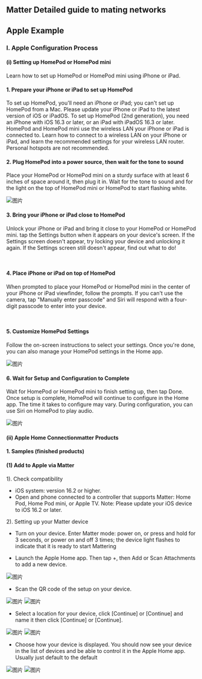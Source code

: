 ## Matter Detailed guide to mating networks

## Apple Example
### I. Apple Configuration Process
#### (i) Setting up HomePod or HomePod mini
Learn how to set up HomePod or HomePod mini using iPhone or iPad.
#### 1. Prepare your iPhone or iPad to set up HomePod
To set up HomePod, you'll need an iPhone or iPad; you can't set up HomePod from a Mac. 
Please update your iPhone or iPad to the latest version of iOS or iPadOS. To set up HomePod (2nd generation), you need an iPhone with iOS 16.3 or later, or an iPad with iPadOS 16.3 or later.
HomePod and HomePod mini use the wireless LAN your iPhone or iPad is connected to. Learn how to connect to a wireless LAN on your iPhone or iPad, and learn the recommended settings for your wireless LAN router. Personal hotspots are not recommended.
 
#### 2. Plug HomePod into a power source, then wait for the tone to sound
Place your HomePod or HomePod mini on a sturdy surface with at least 6 inches of space around it, then plug it in. Wait for the tone to sound and for the light on the top of HomePod mini or HomePod to start flashing white.
 
![图片](/assets/images/matter/苹果配网1.gif)
 
#### 3. Bring your iPhone or iPad close to HomePod
Unlock your iPhone or iPad and bring it close to your HomePod or HomePod mini. tap the Settings button when it appears on your device's screen. If the Settings screen doesn't appear, try locking your device and unlocking it again.
If the Settings screen still doesn't appear, find out what to do!
 
 
#### 4. Place iPhone or iPad on top of HomePod
When prompted to place your HomePod or HomePod mini in the center of your iPhone or iPad viewfinder, follow the prompts. If you can't use the camera, tap "Manually enter passcode" and Siri will respond with a four-digit passcode to enter into your device.
 
 
#### 5. Customize HomePod Settings
Follow the on-screen instructions to select your settings. Once you're done, you can also manage your HomePod settings in the Home app.
 
![图片](/assets/images/matter/苹果配网2.PNG)
 
#### 6. Wait for Setup and Configuration to Complete
Wait for HomePod or HomePod mini to finish setting up, then tap Done. Once setup is complete, HomePod will continue to configure in the Home app. The time it takes to configure may vary. During configuration, you can use Siri on HomePod to play audio.
 
![图片](/assets/images/matter/苹果配网3.PNG)


#### (ii) Apple Home Connectionmatter Products
#### 1. Samples (finished products)
#### (1) Add to Apple via Matter
1). Check compatibility

- iOS system: version 16.2 or higher.
- Open and phone connected to a controller that supports Matter: Home Pod, Home Pod mini, or Apple TV.
Note: Please update your iOS device to iOS 16.2 or later.

2). Setting up your Matter device

- Turn on your device. Enter Matter mode: power on, or press and hold for 3 seconds, or power on and off 3 times; the device light flashes to indicate that it is ready to start Mattering

- Launch the Apple Home app. Then tap +, then Add or Scan Attachments to add a new device.

![图片](/assets/images/matter/苹果配网4.png)

- Scan the QR code of the setup on your device.

![图片](/assets/images/matter/苹果配网5.png)
![图片](/docs/assets/images/matter/苹果配网6.png)

- Select a location for your device, click [Continue] or [Continue] and name it then click [Continue] or [Continue].

![图片](/assets/images/matter/苹果配网7.png)
![图片](/assets/images/matter/苹果配网8.png)

- Choose how your device is displayed. You should now see your device in the list of devices and be able to control it in the Apple Home app.
Usually just default to the default


![图片](/assets/images/matter/苹果配网9.png)
![图片](/assets/images/matter/苹果配网10.png)